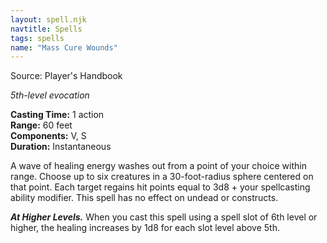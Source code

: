 ```yaml
---
layout: spell.njk
navtitle: Spells
tags: spells
name: "Mass Cure Wounds"
---
```

Source: Player's Handbook

_5th-level evocation_

**Casting Time:** 1 action  
**Range:** 60 feet  
**Components:** V, S  
**Duration:** Instantaneous

A wave of healing energy washes out from a point of your choice within range. Choose up to six creatures in a 30-foot-radius sphere centered on that point. Each target regains hit points equal to 3d8 + your spellcasting ability modifier. This spell has no effect on undead or constructs.

**_At Higher Levels._** When you cast this spell using a spell slot of 6th level or higher, the healing increases by 1d8 for each slot level above 5th.